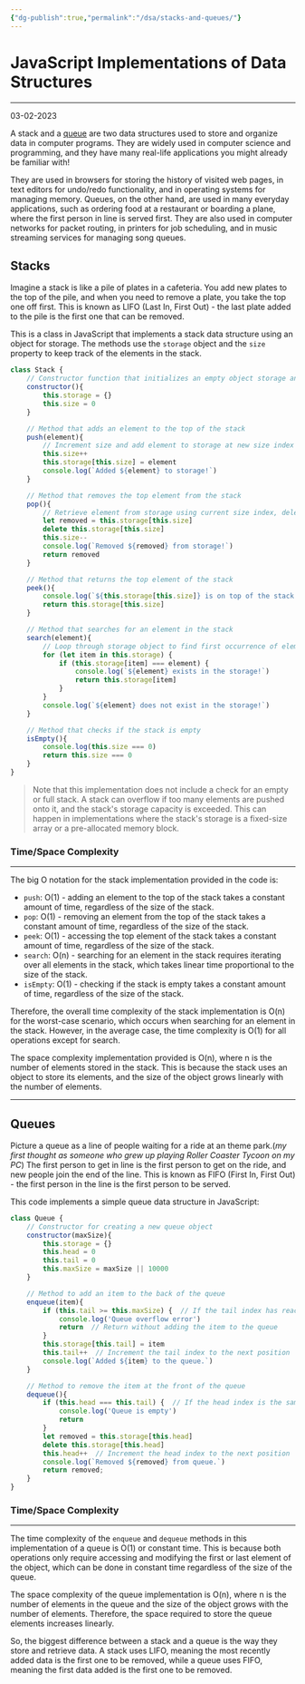 ```yaml
---
{"dg-publish":true,"permalink":"/dsa/stacks-and-queues/"}
---
```



# JavaScript Implementations of Data Structures

----

03-02-2023

A stack and a [queue](#Queues) are two data structures used to store and organize data in computer programs. They  are widely used in computer science and programming, and they have many real-life applications you might already be familiar with! 

They are used in browsers for storing the history of visited web pages, in text editors for undo/redo functionality, and in operating systems for managing memory. Queues, on the other hand, are used in many everyday applications, such as ordering food at a restaurant or boarding a plane, where the first person in line is served first. They are also used in computer networks for packet routing, in printers for job scheduling, and in music streaming services for managing song queues.

## Stacks

Imagine a stack is like a pile of plates in a cafeteria. You add new plates to the top of the pile, and when you need to remove a plate, you take the top one off first. This is known as LIFO (Last In, First Out) - the last plate added to the pile is the first one that can be removed.

This is a class in JavaScript that implements a stack data structure using an object for storage. The methods use the `storage` object and the `size` property to keep track of the elements in the stack.

```javascript
class Stack {
	// Constructor function that initializes an empty object storage and sets size to 0
	constructor(){
		this.storage = {}
		this.size = 0
	}

	// Method that adds an element to the top of the stack
	push(element){
		// Increment size and add element to storage at new size index
		this.size++
		this.storage[this.size] = element
		console.log(`Added ${element} to storage!`)
	}

	// Method that removes the top element from the stack
	pop(){
		// Retrieve element from storage using current size index, delete it, and decrement size
		let removed = this.storage[this.size]
		delete this.storage[this.size]
		this.size--
		console.log(`Removed ${removed} from storage!`)
		return removed	
	}

	// Method that returns the top element of the stack
	peek(){
		console.log(`${this.storage[this.size]} is on top of the stack!`)
		return this.storage[this.size]
	}

	// Method that searches for an element in the stack
	search(element){
		// Loop through storage object to find first occurrence of element, log message indicating whether element is found or not, and return element if found
		for (let item in this.storage) {
			if (this.storage[item] === element) {
				console.log(`${element} exists in the storage!`)
				return this.storage[item]
			}
		}
		console.log(`${element} does not exist in the storage!`)
	}

	// Method that checks if the stack is empty
	isEmpty(){
		console.log(this.size === 0)
		return this.size === 0
	}
} 
```

> Note that this implementation does not include a check for an empty or full stack. A stack can overflow if too many elements are pushed onto it, and the stack's storage capacity is exceeded. This can happen in implementations where the stack's storage is a fixed-size array or a pre-allocated memory block. 

### Time/Space Complexity

---

The big O notation for the stack implementation provided in the code is:

-   `push`: O(1) - adding an element to the top of the stack takes a constant amount of time, regardless of the size of the stack.
-   `pop`: O(1) - removing an element from the top of the stack takes a constant amount of time, regardless of the size of the stack.
-   `peek`: O(1) - accessing the top element of the stack takes a constant amount of time, regardless of the size of the stack.
-   `search`: O(n) - searching for an element in the stack requires iterating over all elements in the stack, which takes linear time proportional to the size of the stack.
-   `isEmpty`: O(1) - checking if the stack is empty takes a constant amount of time, regardless of the size of the stack.

Therefore, the overall time complexity of the stack implementation is O(n) for the worst-case scenario, which occurs when searching for an element in the stack. However, in the average case, the time complexity is O(1) for all operations except for search.

The space complexity implementation provided is O(n), where n is the number of elements stored in the stack. This is because the stack uses an object to store its elements, and the size of the object grows linearly with the number of elements.

---

## Queues

Picture a queue as a line of people waiting for a ride at an theme park.(*my first thought as someone who grew up playing Roller Coaster Tycoon on my PC*) The first person to get in line is the first person to get on the ride, and new people join the end of the line. This is known as FIFO (First In, First Out) - the first person in the line is the first person to be served.

This code implements a simple queue data structure in JavaScript:

```javascript
class Queue {
	// Constructor for creating a new queue object
	constructor(maxSize){
		this.storage = {}  
		this.head = 0  
		this.tail = 0  
		this.maxSize = maxSize || 10000 
	}

	// Method to add an item to the back of the queue
	enqueue(item){
		if (this.tail >= this.maxSize) {  // If the tail index has reached the maximum size of the queue
			console.log('Queue overflow error')  
			return  // Return without adding the item to the queue
		}
		this.storage[this.tail] = item  
		this.tail++  // Increment the tail index to the next position
		console.log(`Added ${item} to the queue.`) 
	}

	// Method to remove the item at the front of the queue
	dequeue(){
		if (this.head === this.tail) {  // If the head index is the same as the tail index, the queue is empty
			console.log('Queue is empty')  
			return 
		}
		let removed = this.storage[this.head] 
		delete this.storage[this.head] 
		this.head++  // Increment the head index to the next position
		console.log(`Removed ${removed} from queue.`) 
		return removed;  
	}
}
```

### Time/Space Complexity

---

The time complexity of the `enqueue` and `dequeue` methods in this implementation of a queue is O(1) or constant time. This is because both operations only require accessing and modifying the first or last element of the object, which can be done in constant time regardless of the size of the queue.

The space complexity of the queue implementation is O(n), where n is the number of elements in the queue and the size of the object grows with the number of elements. Therefore, the space required to store the queue elements increases linearly.



So, the biggest difference between a stack and a queue is the way they store and retrieve data. A stack uses LIFO, meaning the most recently added data is the first one to be removed, while a queue uses FIFO, meaning the first data added is the first one to be removed.